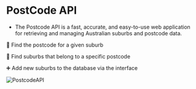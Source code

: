 # PostCode API

- The Postcode API is a fast, accurate, and easy-to-use web application for retrieving and managing Australian suburbs and postcode data.

🔎 Find the postcode for a given suburb

📍 Find suburbs that belong to a specific postcode

➕ Add new suburbs to the database via the interface

![PostcodeAPI](https://github.com/user-attachments/assets/fb9d6d8d-6d6a-452e-a5f1-14bbc299f944)
